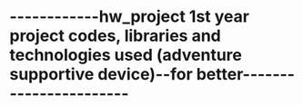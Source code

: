 # ------------hw_project 1st year project codes, libraries and technologies used (adventure supportive device)--for better-----------------------
